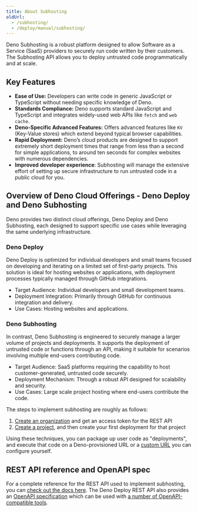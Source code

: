 ```yaml
---
title: About Subhosting
oldUrl:
  - /subhosting/
  - /deploy/manual/subhosting/
---
```


Deno Subhosting is a robust platform designed to allow Software as a Service
(SaaS) providers to securely run code written by their customers. The Subhosting
API allows you to deploy untrusted code programmatically and at scale.

## Key Features

- **Ease of Use:** Developers can write code in generic JavaScript or TypeScript
  without needing specific knowledge of Deno.
- **Standards Compliance:** Deno supports standard JavaScript and TypeScript and
  integrates widely-used web APIs like `fetch` and `web cache`.
- **Deno-Specific Advanced Features:** Offers advanced features like `KV`
  (Key-Value stores) which extend beyond typical browser capabilities.
- **Rapid Deployment:** Deno’s cloud products are designed to support extremely
  short deployment times that range from less than a second for simple
  applications, to around ten seconds for complex websites with numerous
  dependencies.
- **Improved developer experience**: Subhosting will manage the extensive effort
  of setting up secure infrastructure to run untrusted code in a public cloud
  for you.

## Overview of Deno Cloud Offerings - Deno Deploy and Deno Subhosting

Deno provides two distinct cloud offerings, Deno Deploy and Deno Subhosting,
each designed to support specific use cases while leveraging the same underlying
infrastructure.

### Deno Deploy

Deno Deploy is optimized for individual developers and small teams focused on
developing and iterating on a limited set of first-party projects. This solution
is ideal for hosting websites or applications, with deployment processes
typically managed through GitHub integrations.

- Target Audience: Individual developers and small development teams.
- Deployment Integration: Primarily through GitHub for continuous integration
  and delivery.
- Use Cases: Hosting websites and applications.

### Deno Subhosting

In contrast, Deno Subhosting is engineered to securely manage a larger volume of
projects and deployments. It supports the deployment of untrusted code or
functions through an API, making it suitable for scenarios involving multiple
end-users contributing code.

- Target Audience: SaaS platforms requiring the capability to host
  customer-generated, untrusted code securely.
- Deployment Mechanism: Through a robust API designed for scalability and
  security.
- Use Cases: Large scale project hosting where end-users contribute the code.

The steps to implement subhosting are roughly as follows:

1. [Create an organization](./quick_start.md) and get an access token for the
   REST API
1. [Create a project](./planning_your_implementation.md), and then create your
   first deployment for that project

Using these techniques, you can package up user code as "deployments", and
execute that code on a Deno-provisioned URL or a
[custom URL](../api/#custom-domains) you can configure yourself.

## REST API reference and OpenAPI spec

For a complete reference for the REST API used to implement subhosting, you can
[check out the docs here](https://apidocs.deno.com). The Deno Deploy REST API
also provides an [OpenAPI specification](https://api.deno.com/v1/openapi.json)
which can be used with
[a number of OpenAPI-compatible tools](https://openapi.tools/).
